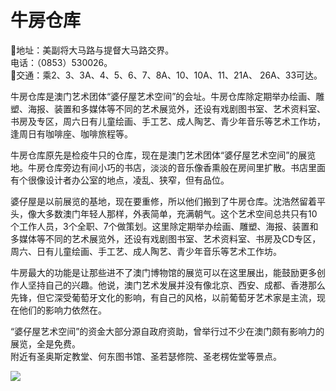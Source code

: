 # 牛房仓库  
📍地址：美副将大马路与提督大马路交界。  
电话：（0853）530026。  
🚌交通：乘2、3、3A、4、5、6、7、8A、10、10A、11、21A、 26A、33可达。  

牛房仓库是澳门艺术团体“婆仔屋艺术空间”的会址。牛房仓库除定期举办绘画、雕塑、海报、装置和多媒体等不同的艺术展览外，还设有戏剧图书室、艺术资料室、书房及专区，周六日有儿童绘画、手工艺、成人陶艺、青少年音乐等艺术工作坊，逢周日有咖啡座、咖啡旅程等。  

牛房仓库原先是检疫牛只的仓库，现在是澳门艺术团体“婆仔屋艺术空间”的展览地。牛房仓库旁边有间小巧的书店，淡淡的音乐像香熏般在房间里扩散。书店里面有个很像设计者办公室的地点，凌乱、狭窄，但有品位。  

婆仔屋是以前展览的基地，现在要重修，所以他们搬到了牛房仓库。沈浩然留着平头，像大多数澳门年轻人那样，外表简单，充满朝气。这个艺术空间总共只有10个工作人员，3个全职、7个做策划。这里除定期举办绘画、雕塑、海报、装置和多媒体等不同的艺术展览外，还设有戏剧图书室、艺术资料室、书房及CD专区，周六、日有儿童绘画、手工艺、成人陶艺、青少年音乐等艺术工作坊。  

牛房最大的功能是让那些进不了澳门博物馆的展览可以在这里展出，能鼓励更多创作人坚持自己的兴趣。他说，澳门艺术发展并没有像北京、西安、成都、香港那么先锋，但它深受葡萄牙文化的影响，有自己的风格，以前葡萄牙艺术家是主流，现在他们的影响力依然在。  

“婆仔屋艺术空间”的资金大部分源自政府资助，曾举行过不少在澳门颇有影响力的展览，全是免费。  
附近有圣奥斯定教堂、何东图书馆、圣若瑟修院、圣老楞佐堂等景点。  

![](https://raw.gitmirror.com/szqq0512/Pic/main/img/202201212109265.png)  
<!-- Last processed: 2025-07-22 03:44:27 -->
